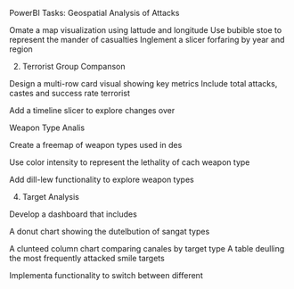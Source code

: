 PowerBI Tasks:
Geospatial Analysis of Attacks

Omate a map visualization using lattude and longitude Use bubible stoe to represent the mander of casualties Inglement a slicer forfaring by year and region

2. Terrorist Group Companson

Design a multi-row card visual showing key metrics Include total attacks, castes and success rate terrorist

Add a timeline slicer to explore changes over

Weapon Type Analis

Create a freemap of weapon types used in des

Use color intensity to represent the lethality of cach weapon type

Add dill-lew functionality to explore weapon types

4. Target Analysis

Develop a dashboard that includes

A donut chart showing the dutelbution of sangat types

A clunteed column chart comparing canales by target type A table deulling the most frequently attacked smile targets

Implementa functionality to switch between different

